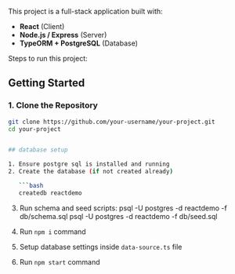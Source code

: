 This project is a full-stack application built with:

- **React** (Client)
- **Node.js / Express** (Server)
- **TypeORM + PostgreSQL** (Database)

Steps to run this project:

## Getting Started

### 1. Clone the Repository

````bash
git clone https://github.com/your-username/your-project.git
cd your-project


## database setup

1. Ensure postgre sql is installed and running
2. Create the database (if not created already)

   ```bash
   createdb reactdemo
````

3. Run schema and seed scripts:
   psql -U postgres -d reactdemo -f db/schema.sql
   psql -U postgres -d reactdemo -f db/seed.sql

4. Run `npm i` command
5. Setup database settings inside `data-source.ts` file
6. Run `npm start` command
